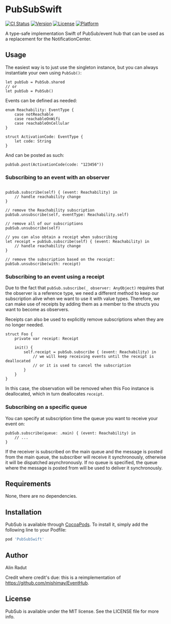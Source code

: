 # PubSubSwift

[![CI Status](https://img.shields.io/travis/alinradut/PubSubSwift.svg?style=flat)](https://travis-ci.com/github/alinradut/PubSubSwift)
[![Version](https://img.shields.io/cocoapods/v/PubSubSwift.svg?style=flat)](https://cocoapods.org/pods/PubSubSwift)
[![License](https://img.shields.io/cocoapods/l/PubSubSwift.svg?style=flat)](https://cocoapods.org/pods/PubSubSwift)
[![Platform](https://img.shields.io/cocoapods/p/PubSubSwift.svg?style=flat)](https://cocoapods.org/pods/PubSubSwift)

A type-safe implementation Swift of PubSub/event hub that can be used as a replacement for the NotificationCenter.

## Usage

The easiest way is to just use the singleton instance, but you can always instantiate your own using `PubSub()`:
```
let pubSub = PubSub.shared
// or
let pubSub = PubSub()
```


Events can be defined as needed:

```
enum Reachability: EventType {
    case notReachable
    case reachableOnWifi
    case reachableOnCellular
}

struct ActivationCode: EventType {
    let code: String
}
```
And can be posted as such:

```
pubSub.post(ActivationCode(code: "123456"))
```

### Subscribing to an event with an observer
```

pubSub.subscribe(self) { (event: Reachability) in
    // handle reachability change
}

// remove the Reachability subscription
pubSub.unsubscribe(self, eventType: Reachability.self)

// remove all of our subscriptions
pubSub.unsubscribe(self)

// you can also obtain a receipt when subscribing
let receipt = pubSub.subscribe(self) { (event: Reachability) in
    // handle reachability change
}

// remove the subscription based on the receipt:
pubSub.unsubscribe(with: receipt)
```

### Subscribing to an event using a receipt

Due to the fact that `pubSub.subscribe(_ observer: AnyObject)` requires that the observer is a reference type, we need a different method to keep our subscription alive when we want to use it with value types. Therefore, we can make use of receipts by adding them as a member to the structs you want to become as observers.

Receipts can also be used to explicitly remove subscriptions when they are no longer needed. 

```
struct Foo {
    private var receipt: Receipt

    init() {
        self.receipt = pubSub.subscribe { (event: Reachability) in
            // we will keep receiving events until the receipt is deallocated 
            // or it is used to cancel the subscription
        }
    }
}

```

In this case, the observation will be removed when this Foo instance is deallocated, which in turn deallocates `receipt`.

### Subscribing on a specific queue

You can specify at subscription time the queue you want to receive your event on:

```
pubSub.subscribe(queue: .main) { (event: Reachability) in 
    // ...
}
```

If the receiver is subscribed on the main queue and the message is posted from the main queue, the subscriber will receive it synchronously, otherwise it will be dispatched asynchronously. If no queue is specified, the queue where the message is posted from will be used to deliver it synchronously.


## Requirements

None, there are no dependencies.

## Installation

PubSub is available through [CocoaPods](https://cocoapods.org). To install
it, simply add the following line to your Podfile:

```ruby
pod 'PubSubSwift'
```

## Author

Alin Radut

Credit where credit's due: this is a reimplementation of https://github.com/mishimay/EventHub.

## License

PubSub is available under the MIT license. See the LICENSE file for more info.
